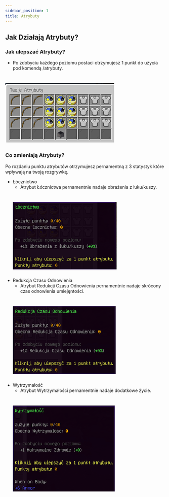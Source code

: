 ```yaml
---
sidebar_position: 1
title: Atrybuty
---
```

## Jak Działają Atrybuty?

### Jak ulepszać Atrybuty?
- Po zdobyciu każdego poziomu postaci otrzymujesz 1 punkt do użycia pod komendą /atrybuty.
# ![Atrybuty](./img/atrybuty.png)
### Co zmieniają Atrybuty?
Po rozdaniu punktu atrybutów otrzymujesz pernamentną z 3 statystyk które wpływają na twoją rozgrywkę.
- Łócznictwo
	- Atrybut Łócznictwa pernamentnie nadaje obrażenia z łuku/kuszy. 
	# ![Atrybuty](./img/locznik.png)
- Redukcja Czasu Odnowienia
	- Atrybut Redukcji Czasu Odnowienia pernamentnie nadaje skrócony czas odnowienia umiejęntości.
	# ![Atrybuty](./img/rco.png)
- Wytrzymałość
	- Atrybut Wytrzymałości pernamentnie nadaje dodatkowe życie.
	# ![Atrybuty](./img/wytrzy.png)

